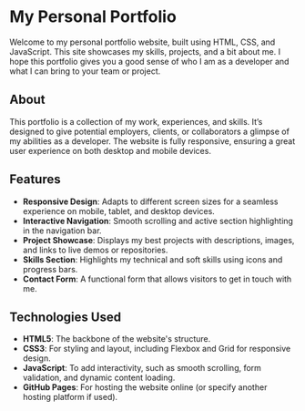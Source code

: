 # My Personal Portfolio

Welcome to my personal portfolio website, built using HTML, CSS, and JavaScript. This site showcases my skills, projects, and a bit about me. I hope this portfolio gives you a good sense of who I am as a developer and what I can bring to your team or project.



## About
This portfolio is a collection of my work, experiences, and skills. It’s designed to give potential employers, clients, or collaborators a glimpse of my abilities as a developer. The website is fully responsive, ensuring a great user experience on both desktop and mobile devices.

## Features
- **Responsive Design**: Adapts to different screen sizes for a seamless experience on mobile, tablet, and desktop devices.
- **Interactive Navigation**: Smooth scrolling and active section highlighting in the navigation bar.
- **Project Showcase**: Displays my best projects with descriptions, images, and links to live demos or repositories.
- **Skills Section**: Highlights my technical and soft skills using icons and progress bars.
- **Contact Form**: A functional form that allows visitors to get in touch with me.

## Technologies Used
- **HTML5**: The backbone of the website's structure.
- **CSS3**: For styling and layout, including Flexbox and Grid for responsive design.
- **JavaScript**: To add interactivity, such as smooth scrolling, form validation, and dynamic content loading.
- **GitHub Pages**: For hosting the website online (or specify another hosting platform if used).




